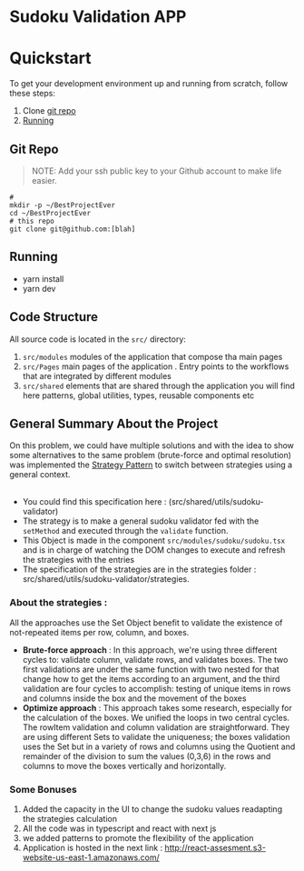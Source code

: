 # Sudoku Validation APP

# Quickstart

To get your development environment up and running from scratch, follow these
steps:

1. Clone [git repo](#git-repo)
2. [Running](#running)

## Git Repo

> NOTE: Add your ssh public key to your Github account to make life easier.

```
#
mkdir -p ~/BestProjectEver
cd ~/BestProjectEver
# this repo
git clone git@github.com:[blah]
```


## Running

- yarn install
- yarn dev

## Code Structure

All source code is located in the `src/` directory:

1. `src/modules` modules of the application that compose tha main pages
2. `src/Pages` main pages of the application . Entry points to the workflows that are integrated by different modules
3. `src/shared` elements that are shared through the application you will find here patterns, global utilities, types, reusable components etc

## General Summary About the Project
On this problem, we could have multiple solutions and with the idea to show some alternatives to the same problem (brute-force and optimal resolution) was implemented the [Strategy Pattern](https://refactoring.guru/design-patterns/strategy) to switch between strategies using a general context.\
   &nbsp;
   - You could find this specification here : (src/shared/utils/sudoku-validator)
   - The strategy is to make a general sudoku validator fed with the `setMethod` and executed through the `validate` function.
   - This Object is made in the component `src/modules/sudoku/sudoku.tsx` and is in charge of watching the DOM changes to execute and refresh the strategies with the entries
   - The specification of the strategies are in the strategies folder : src/shared/utils/sudoku-validator/strategies.
   
   ### About the strategies : 
All the approaches use the Set Object benefit to validate the existence of not-repeated items per row, column, and boxes.
- **Brute-force approach** : In this approach, we're using three different cycles to: validate column, validate rows, and validates boxes. The two first validations are under the same function with two nested for that change how to get the items according to an argument, and the third validation are four cycles to accomplish: testing of unique items in rows and columns inside the box and the movement of the boxes 
- **Optimize approach** : This approach takes some research, especially for the calculation of the boxes. We unified the loops in two central cycles. The rowItem validation and column validation are straightforward. They are using different Sets to validate the uniqueness; the boxes validation uses the Set but in a variety of rows and columns using the Quotient and remainder of the division to sum the values (0,3,6) in the rows and columns to move the boxes vertically and horizontally.
### Some Bonuses
1. Added the capacity in the UI to change the sudoku values readapting the strategies calculation
2. All the code was in typescript and react with next js
3. we added patterns to promote the flexibility of the application
4. Application is hosted in the next link : http://react-assesment.s3-website-us-east-1.amazonaws.com/
